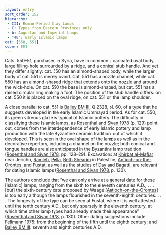 ```yaml
---
layout: entry
sort_order: 152
hierarchy:
 - III: Roman-Period Clay Lamps
 - C: Types from Eastern Provinces only
 - b: Augustan and Imperial Lamps
 - "48": Early Islamic lamps
cat: [550, 551]
cover: 551
---
```


Cats. 550–51, purchased in Syria, have in common a carinated oval body, large filling-hole surrounded by a ridge, and a conical stub handle. And yet they differ slightly: cat. 550 has an almond-shaped body, while the larger body of cat. 551 is merely ovoid. Cat. 551 has a nozzle channel, while cat. 550 has an almond-shaped ridge that extends onto the nozzle and around the wick-hole. On cat. 550 the base is almond-shaped, but cat. 551 has a raised circular ring making a foot. The position of the stub handle differs: on cat. 550 it is placed on the oval ridge, on cat. 551 on the lamp shoulder.

A close parallel to cat. 551 is <a href='../../bibliography/#bailey-bm-iii'>Bailey BM III</a>, Q 2328, pl. 60, of a type that he suggests developed in the early Islamic Ummayad period. As for cat. 550, its green vitreous glaze is typical of Islamic pottery. The difficulty in classifying these Islamic lamps, as <a href='../../bibliography/#rosenthal-sivan-1978'>Rosenthal and Sivan 1978</a> (p. 129) point out, comes from the interdependence of early Islamic pottery and lamp production with the late Byzantine ceramic tradition, out of which it developed. This is seen in the oval shape of the lamps as well as in the decorative repertory, including a channel on the nozzle; both conical and tongue handles are also anticipated in the Byzantine lamp tradition (<a href='../../bibliography/#rosenthal-sivan-1978'>Rosenthal and Sivan 1978</a>, pp. 128–29). Excavations at <a href='../../map/#loc_687917'>Khirbat al-Mafjar</a> near Jericho, <a href='../../map/#loc_7001366'>Ramleh</a>, <a href='../../map/#loc_678326'>Pella</a>, <a href='../../map/#loc_678063'>Beth Shearim</a> in Palestine, <a href='../../map/#loc_658381'>Antioch-on-the-Orontes</a>, and <a href='../../map/#loc_727082'>Fustat</a>, as well as the studies of Day and Bagatti, are relevant for dating Islamic lamps (<a href='../../bibliography/#rosenthal-sivan-1978'>Rosenthal and Sivan 1978</a>, p. 130).

The authors conclude that “we can only arrive at a general date for these [Islamic] lamps, ranging from the sixth to the eleventh centuries A.D., . . . [but] the sixth-century date proposed by Waagé [<a href='../../map/#loc_658381'>Antioch-on-the-Orontes</a>] is too early although the lamps flourished in the seventh-eighth centuries. . . . The longevity of the type can be seen at Fustat, where it is well attested until the tenth century A.D., but only sparsely in the eleventh century, at which time other lamp types had already made their appearance” (<a href='../../bibliography/#rosenthal-sivan-1978'>Rosenthal and Sivan 1978</a>, p. 130). Other dating suggestions include <a href='../../bibliography/#fellmann-1975'>Fellmann 1975</a>: from the beginning of the fifth until the eighth century; and <a href='../../bibliography/#bailey-bm-iii'>Bailey BM III</a>: seventh and eighth centuries A.D.
